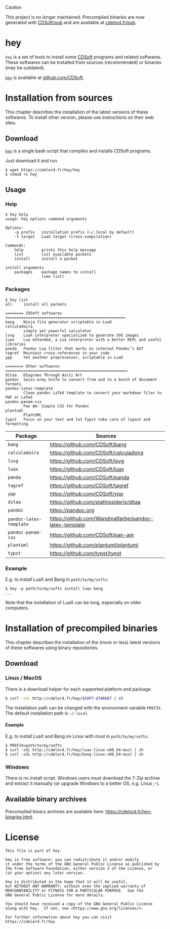 > [!CAUTION]
> This project is no longer maintained.
> Precompiled binaries are now generated with [CDSoft/pub](https://github.com/CDSoft/pub)
> and are available at [cdelord.fr/pub](https://cdelord.fr/pub).

# hey

`hey` is a set of tools to install some [CDSoft](https://github.com/CDSoft) programs and related softwares.
These softwares can be installed from sources (recommended) or binaries (may be outdated).

[`hey`](https://github.com/CDSoft/hey) is available at [github.com/CDSoft](https://github.com/CDSoft/hey).

# Installation from sources

This chapter describes the installation of the latest versions of these softwares.
To install other version, please use instructions on their web sites.

## Download

[`hey`](https://cdelord.fr/hey/hey) is a single bash script that compiles and installs CDSoft programs.

Just download it and run.

```
$ wget https://cdelord.fr/hey/hey
$ chmod +x hey
```

## Usage

### Help

```
$ hey help
usage: hey options command arguments

Options:
    -p prefix   installation prefix (~/.local by default)
    -t target   LuaX target (cross-compilation)

Commands:
    help        prints this help message
    list        list available packets
    install     install a packet

install arguments
    packages    package names to install
                (see list)
```

### Packages

```
$ hey list
all     install all packets

======== CDSoft softwares =====================================================
bang    Ninja file generator scriptable in LuaX
calculadoira
        simple yet powerful calculator
lsvg    LuaX interpreter specialized to generate SVG images
luax    Lua eXtended, a Lua interpreter with a better REPL and useful libraries
panda   Pandoc Lua filter that works on internal Pandoc’s AST
tagref  Maintain cross-references in your code
ypp     Yet another preprocessor, scriptable in LuaX

======== Other softwares ======================================================
ditaa   DIagrams Through Ascii Art
pandoc  Swiss-army knife to convert from and to a bunch of document formats
pandoc-latex-template
        Clean pandoc LaTeX template to convert your markdown files to PDF or LaTeX
pandoc-panam-css
        Pan Am: Simple CSS for Pandoc
plantuml
        PlantUML
typst   Focus on your text and let Typst take care of layout and formatting
```

| Package                         | Sources                                                     |
| ------------------------------- | ----------------------------------------------------------- |
| `bang`                          | <https://github.com/CDSoft/bang>                            |
| `calculadoira`                  | <https://github.com/CDSoft/calculadoira>                    |
| `lsvg`                          | <https://github.com/CDSoft/lsvg>                            |
| `luax`                          | <https://github.com/CDSoft/luax>                            |
| `panda`                         | <https://github.com/CDSoft/panda>                           |
| `tagref`                        | <https://github.com/CDSoft/tagref>                          |
| `ypp`                           | <https://github.com/CDSoft/ypp>                             |
| `ditaa`                         | <https://github.com/stathissideris/ditaa>                   |
| `pandoc`                        | <https://pandoc.org>                                        |
| `pandoc-latex-template`         | <https://github.com/Wandmalfarbe/pandoc-latex-template>     |
| `pandoc-panam-css`              | <https://github.com/CDSoft/pan-am>                          |
| `plantuml`                      | <https://github.com/plantuml/plantuml>                      |
| `typst`                         | <https://github.com/typst/typst>                            |

### Example

E.g. to install LuaX and Bang in `path/to/my/softs`:

```
$ hey -p path/to/my/softs install luax bang
...
```

Note that the installation of LuaX can be long, especially on older computers.

# Installation of precompiled binaries

This chapter describes the installation of the (more or less) latest versions of these softwares
using binary repositories.

## Download

### Linux / MacOS

There is a download helper for each supported platform and package:

```sh
$ curl -sSL http://cdelord.fr/hey/$SOFT-$TARGET | sh
```

The installation path can be changed with the environment variable `PREFIX`.
The default installation path is `~/.local`.

#### Example

E.g. to install LuaX and Bang on Linux with musl in `path/to/my/softs`:

```
$ PREFIX=path/to/my/softs
$ curl -sSL http://cdelord.fr/hey/luax-linux-x86_64-musl | sh
$ curl -sSL http://cdelord.fr/hey/bang-linux-x86_64-musl | sh
```

### Windows

There is no install script.
Windows users must download the 7-Zip archive and extract it manually
(or upgrade Windows to a better OS, e.g. Linux ;-).

## Available binary archives

Precompiled binary archives are available here: <https://cdelord.fr/hey-binaries.html>.

# License

    This file is part of hey.

    hey is free software: you can redistribute it and/or modify
    it under the terms of the GNU General Public License as published by
    the Free Software Foundation, either version 3 of the License, or
    (at your option) any later version.

    hey is distributed in the hope that it will be useful,
    but WITHOUT ANY WARRANTY; without even the implied warranty of
    MERCHANTABILITY or FITNESS FOR A PARTICULAR PURPOSE.  See the
    GNU General Public License for more details.

    You should have received a copy of the GNU General Public License
    along with hey.  If not, see <https://www.gnu.org/licenses/>.

    For further information about hey you can visit
    https://cdelord.fr/hey
